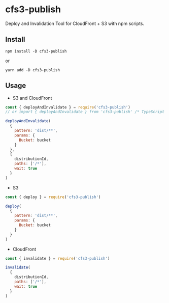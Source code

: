 # cfs3-publish
Deploy and Invalidation Tool for CloudFront + S3 with npm scripts.

## Install

```
npm install -D cfs3-publish
```

or

```
yarn add -D cfs3-publish
```

## Usage

* S3 and CloudFront

```js
const { deployAndInvalidate } = require('cfs3-publish')
// or import { deployAndInvalidate } from 'cfs3-publish' /* TypeScript */

deployAndInvalidate(
  {
    pattern: 'dist/**',
    params: {
      Bucket: bucket
    }
  },
  {
    distributionId,
    paths: ['/*'],
    wait: true
  }
)
```

* S3

```js
const { deploy } = require('cfs3-publish')

deploy(
  {
    pattern: 'dist/**',
    params: {
      Bucket: bucket
    }
  }
)
```

* CloudFront

```js
const { invalidate } = require('cfs3-publish')

invalidate(
  {
    distributionId,
    paths: ['/*'],
    wait: true
  }
)
```

